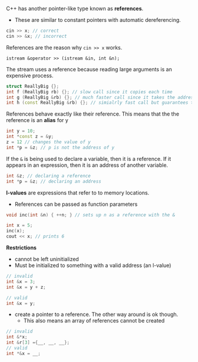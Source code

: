 C++ has another pointer-like type known as **references**.  
* These are similar to constant pointers with automatic dereferencing. 
```C++
cin >> x; // correct
cin >> &x; // incorrect
```

References are the reason why `cin >> x` works. 
```
istream &operator >> (istream &in, int &n);
```
The stream uses a reference because reading large arguments is an expensive process.
```C++
struct ReallyBig {};
int f (ReallyBig rb) {}; // slow call since it copies each time
int g (ReallyBig &rb) {}; // much faster call since it takes the address from memory
int h (const ReallyBig &rb) {}; // simialrly fast call but guarantees that h does not change
```

References behave exactly like their reference. This means that the the reference is an **alias** for y
```C++
int y = 10;
int *const z = &y; 
z = 12 // changes the value of y
int *p = &z; // p is not the address of y
```

If the `&` is being used to declare a variable, then it is a reference. If it appears in an expression, then it is an address of another variable. 
```C++
int &z; // declaring a reference
int *p = &z; // declaring an address 
```

**l-values** are expressions that refer to to memory locations.
* References can be passed as function parameters
```C++
void inc(int &n) { ++n; } // sets up n as a reference with the &

int x = 5;
inc(x);
cout << x; // prints 6
```

**Restrictions**
* cannot be left uninitialized
* Must be initialized to something with a valid address (an l-value)
```C++
// invalid
int &x = 3;
int &x = y + z;

// valid
int &x = y;
```
* create a pointer to a reference. The other way around is ok though.
	* This also means an array of references cannot be created
```C++
// invalid
int &*x;
int &r[3] ={__, __, __}; 
// valid
int *&x = __; 
```